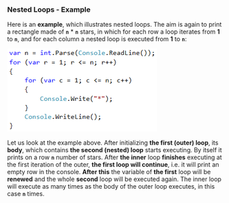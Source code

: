 ### Nested Loops - Example

Here is an **example**, which illustrates nested loops. The aim is again to print a rectangle made of **`n`** * **`n`** stars, in which for each row a loop iterates from **1** to **`n`**, and for each column a nested loop is executed from **1** to **`n`**:

![](/assets/chapter-6-images/00.Nested-loops-01.png)

Let us look at the example above. After initializing **the first (outer) loop**, its **body**, which contains **the second (nested) loop** starts executing. By itself it prints on a row **`n`** number of stars. After **the inner** loop **finishes** executing at the first iteration of the outer, **the first loop will continue**, i.e. it will print an empty row in the console. **After this** the variable of **the first** loop will be **renewed** and the whole **second** loop will be executed again. The inner loop will execute as many times as the body of the outer loop executes, in this case **`n`** times.
